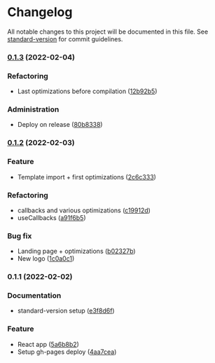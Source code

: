 # Changelog

All notable changes to this project will be documented in this file. See [standard-version](https://github.com/conventional-changelog/standard-version) for commit guidelines.

### [0.1.3](https://github.com/Zenoo/rate-your-day/compare/v0.1.2...v0.1.3) (2022-02-04)


### Refactoring

* Last optimizations before compilation ([12b92b5](https://github.com/Zenoo/rate-your-day/commit/12b92b577dc366ffcee43c943fe55b207169ccfb))


### Administration

* Deploy on release ([80b8338](https://github.com/Zenoo/rate-your-day/commit/80b83388096fc83092d33d747589c94c70ffebca))

### [0.1.2](https://github.com/Zenoo/rate-your-day/compare/v0.1.1...v0.1.2) (2022-02-03)


### Feature

* Template import + first optimizations ([2c6c333](https://github.com/Zenoo/rate-your-day/commit/2c6c3332aa796a242cb4d2914c760f2a6e04aeb0))


### Refactoring

* callbacks and various optimizations ([c19912d](https://github.com/Zenoo/rate-your-day/commit/c19912d2f5ee9b24d826789a87e457f7d59add06))
* useCallbacks ([a91f6b5](https://github.com/Zenoo/rate-your-day/commit/a91f6b5dd6599de53507d6bb87f862584ec37112))


### Bug fix

* Landing page + optimizations ([b02327b](https://github.com/Zenoo/rate-your-day/commit/b02327bea4558890b3c97ecb7147dadbc22167f1))
* New logo ([1c0a0c1](https://github.com/Zenoo/rate-your-day/commit/1c0a0c1569ef2a7b76e3847ecc8442918b926067))

### 0.1.1 (2022-02-02)


### Documentation

* standard-version setup ([e3f8d6f](https://github.com/Zenoo/rate-your-day/commit/e3f8d6f69f30647604c07af8e63212d26732f79c))


### Feature

* React app ([5a6b8b2](https://github.com/Zenoo/rate-your-day/commit/5a6b8b2d0fc415d612c149e55ec3f58d526d6970))
* Setup gh-pages deploy ([4aa7cea](https://github.com/Zenoo/rate-your-day/commit/4aa7cea0f43b2f8a1143e9ebcaea1f3bcb6f8483))
